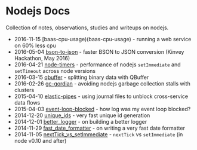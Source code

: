 Nodejs Docs
===========

Collection of notes, observations, studies and writeups on nodejs.

* 2016-11-15  [baas-cpu-usage)(baas-cpu-usage) - running a web service on 60% less cpu
* 2016-05-04  [bson-to-json](bson-to-json.md) - faster BSON to JSON conversion (Kinvey Hackathon, May 2016)
* 2016-04-21  [node-timers](node-timers.md) - performance of nodejs `setImmediate` and `setTimeout` across node versions
* 2016-03-15  [qbuffer](qbuffer.md) - splitting binary data with QBuffer
* 2016-02-26  [gc-gordian](gc-gordian.md) - avoiding nodejs garbage collection stalls with clusters
* 2015-04-10  [elastic-pipes](elastic-pipes.md) - using journal files to unblock cross-service data flows
* 2015-04-03  [event-loop-blocked](event-loop-blocked.md) - how log was my event loop blocked?
* 2014-12-20  [unique_ids](unique_ids.md) - very fast unique id generation
* 2014-12-01  [better_logger](better_logger.md) - on building a better logger
* 2014-11-29  [fast_date_formatter](fast_date_formatter.md) - on writing a very fast date formatter
* 2014-11-05  [nextTick_vs_setImmediate](nextTick_vs_setImmediate.md) - `nextTick` vs `setImmediate` (in node v0.10 and after)
